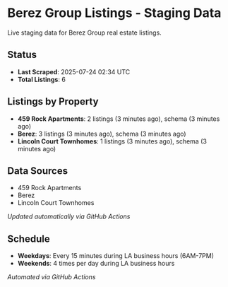# Berez Group Listings - Staging Data

Live staging data for Berez Group real estate listings.

## Status

- **Last Scraped**: 2025-07-24 02:34 UTC
- **Total Listings**: 6

## Listings by Property

- **459 Rock Apartments**: 2 listings (3 minutes ago), schema (3 minutes ago)
- **Berez**: 3 listings (3 minutes ago), schema (3 minutes ago)
- **Lincoln Court Townhomes**: 1 listings (3 minutes ago), schema (3 minutes ago)

## Data Sources

- 459 Rock Apartments
- Berez
- Lincoln Court Townhomes

*Updated automatically via GitHub Actions*

## Schedule

- **Weekdays**: Every 15 minutes during LA business hours (6AM-7PM)
- **Weekends**: 4 times per day during LA business hours

*Automated via GitHub Actions*
